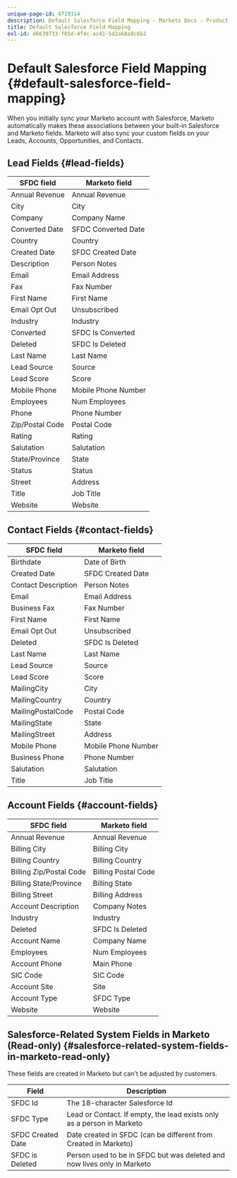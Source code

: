 ```yaml
---
unique-page-id: 4719314
description: Default Salesforce Field Mapping - Marketo Docs - Product Documentation
title: Default Salesforce Field Mapping
exl-id: d6639733-f85d-4f4c-ac41-5d2a68a9c6b2
---
```

# Default Salesforce Field Mapping {#default-salesforce-field-mapping}

When you initially sync your Marketo account with Salesforce, Marketo automatically makes these associations between your built-in Salesforce and Marketo fields. Marketo will also sync your custom fields on your Leads, Accounts, Opportunities, and Contacts.

## Lead Fields {#lead-fields}

| SFDC field |Marketo field |
|---|---|
| Annual Revenue |Annual Revenue |
| City |City |
| Company |Company Name |
| Converted Date |SFDC Converted Date |
| Country |Country |
| Created Date |SFDC Created Date |
| Description |Person Notes |
| Email |Email Address |
| Fax |Fax Number |
| First Name |First Name |
| Email Opt Out |Unsubscribed |
| Industry |Industry |
| Converted |SFDC Is Converted |
| Deleted |SFDC Is Deleted |
| Last Name |Last Name |
| Lead Source |Source |
| Lead Score |Score |
| Mobile Phone |Mobile Phone Number |
| Employees |Num Employees |
| Phone |Phone Number |
| Zip/Postal Code |Postal Code |
| Rating |Rating |
| Salutation |Salutation |
| State/Province |State |
| Status |Status |
| Street |Address |
| Title |Job Title |
| Website |Website |

## Contact Fields {#contact-fields}

| SFDC field |Marketo field |
|---|---|
| Birthdate |Date of Birth |
| Created Date |SFDC Created Date |
| Contact Description |Person Notes |
| Email |Email Address |
| Business Fax |Fax Number |
| First Name |First Name |
| Email Opt Out |Unsubscribed |
| Deleted |SFDC Is Deleted |
| Last Name |Last Name |
| Lead Source |Source |
| Lead Score |Score |
| MailingCity |City |
| MailingCountry |Country |
| MailingPostalCode |Postal Code |
| MailingState |State |
| MailingStreet |Address |
| Mobile Phone |Mobile Phone Number |
| Business Phone |Phone Number |
| Salutation |Salutation |
| Title |Job Title |

## Account Fields {#account-fields}

| SFDC field |Marketo field |
|---|---|
| Annual Revenue |Annual Revenue |
| Billing City |Billing City |
| Billing Country |Billing Country |
| Billing Zip/Postal Code |Billing Postal Code |
| Billing State/Province |Billing State |
| Billing Street |Billing Address |
| Account Description |Company Notes |
| Industry |Industry |
| Deleted |SFDC Is Deleted |
| Account Name |Company Name |
| Employees |Num Employees |
| Account Phone |Main Phone |
| SIC Code |SIC Code |
| Account Site |Site |
| Account Type |SFDC Type |
| Website |Website |

## Salesforce-Related System Fields in Marketo (Read-only) {#salesforce-related-system-fields-in-marketo-read-only}

These fields are created in Marketo but can't be adjusted by customers.

| Field |Description |
|---|---|
| SFDC Id |The 18-character Salesforce Id |
| SFDC Type |Lead or Contact. If empty, the lead exists only as a person in Marketo |
| SFDC Created Date |Date created in SFDC (can be different from Created in Marketo) |
| SFDC is Deleted |Person used to be in SFDC but was deleted and now lives only in Marketo |
